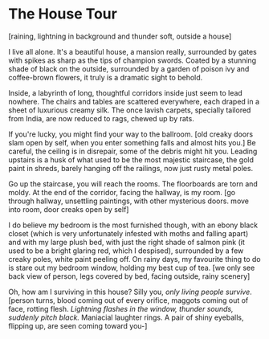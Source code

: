# The House Tour

[raining, lightning in background and thunder soft, outside a house]

I live all alone. It's a beautiful house, a mansion really, surrounded by gates with spikes as sharp as the tips of champion swords. Coated by a stunning shade of black on the outside, surrounded by a garden of poison ivy and coffee-brown flowers, it truly is a dramatic sight to behold. 

Inside, a labyrinth of long, thoughtful corridors inside just seem to lead nowhere. The chairs and tables are scattered everywhere, each draped in a sheet of luxurious creamy silk. The once lavish carpets, specially tailored from India, are now reduced to rags, chewed up by rats. 

If you're lucky, you might find your way to the ballroom. [old creaky doors slam open by self, when you enter something falls and almost hits you.] Be careful, the ceiling is in disrepair, some of the debris might hit you. Leading upstairs is a husk of what used to be the most majestic staircase, the gold paint in shreds, barely hanging off the railings, now just rusty metal poles.

Go up the staircase, you will reach the rooms. The floorboards are torn and moldy. At the end of the corridor, facing the hallway, is my room. [go through hallway, unsettling paintings, with other mysterious doors. move into room, door creaks open by self]

I do believe my bedroom is the most furnished though, with an ebony black closet (which is very unfortunately infested with moths and falling apart) and with my large plush bed, with just the right shade of salmon pink (it used to be a bright glaring red, which I despised), surrounded by a few creaky poles, white paint peeling off. On rainy days, my favourite thing to do is stare out my bedroom window, holding my best cup of tea. [we only see back view of person, legs covered by bed, facing outside, rainy scenery]

Oh, how am I surviving in this house? Silly you, *only living people survive*. [person turns, blood coming out of every orifice, maggots coming out of face, rotting flesh. *Lightning flashes in the window, thunder sounds, suddenly pitch black.* Maniacial laughter rings. A pair of shiny eyeballs, flipping up, are seen coming toward you-] 
